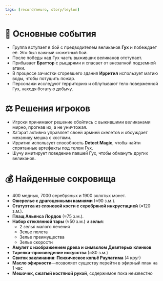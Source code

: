 ```yaml
---
tags: [record/neuro, story/leylon]
---
```


# 📌 Основные события

- Группа вступает в бой с предводителем великанов **Гух** и побеждает её. Это был важный сюжетный бой.
- После победы над Гух часть выживших великанов отступает.
- Прибывает **Браттор** с рыцарями и спасает от внезапной подземной атаки.
- В процессе зачистки сгоревшего здания **Ирритил** использует магию воды, чтобы потушить пожар.
- Персонажи исследуют территорию и облутывают тело поверженной Гух, находя богатую добычу.

# ⚖️ Решения игроков

- Игроки принимают решение обойтись с выжившими великанами мирно, прогнав их, а не уничтожая.
- Ха'арат активно управляет своей армией скелетов и обсуждает механику мешка с костями.
- Ирритил использует способность **Detect Magic**, чтобы найти спрятанные артефакты под телом Гух.
- Шучу имитирует поведение павшей Гух, чтобы обмануть других великанов.

# 💰 Найденные сокровища

- 400 медных, 7000 серебряных и 1900 золотых монет.
- **Ожерелье с драгоценными камнями** (≈90 з.м.).
- **Статуэтка из слоновой кости с серебряной инкрустацией** (≈120 з.м.).
- **Плащ Альянса Лордов** (≈75 з.м.).
- **Набор стеклянной тары** (≈50 з.м.) и **зелья**:
  - 2 зелья малого лечения
  - Зелье полета
  - Зелье преимущества
  - Зелье скорости
- **Амулет с изображением древа и символом Девятерых клинков**
- **Тарелка-произведение искусства** (≈80 з.м.)
- **Свиток заклинания: Психическое копьё Раулатима** (4 круг)
- **Масло эфирности**—позволяет существу перейти в эфирный план на 1 час
- **Мешочек, сжатый костяной рукой**, содержимое пока неизвестно
